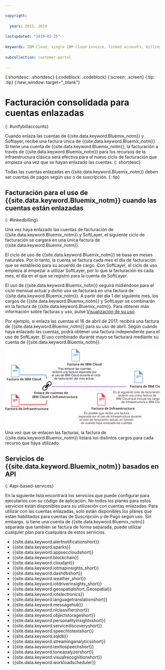 ```yaml
---

copyright:

  years: 2015, 2019

lastupdated: "2019-02-25"

keywords: IBM Cloud, single IBM Cloud invoice, linked accounts, billing linked accounts 

subcollection: customer-portal

---
```


{:shortdesc: .shortdesc}
{:codeblock: .codeblock}
{:screen: .screen}
{:tip: .tip}
{:new_window: target="_blank"}


# Facturación consolidada para cuentas enlazadas
{: #unifybillaccounts}

Cuando enlaza las cuentas de {{site.data.keyword.Bluemix_notm}} y Softlayer, recibe una factura única de {{site.data.keyword.Bluemix_notm}}. Si tiene una cuenta de {{site.data.keyword.Bluemix_notm}}, la facturación a través de {{site.data.keyword.Bluemix_notm}} para los recursos de la infraestructura clásica será efectiva para el nuevo ciclo de facturación que empieza una vez que se hayan enlazado las cuentas.
{: shortdesc}

Todas las cuentas enlazadas en {{site.data.keyword.Bluemix_notm}} deben ser cuentas de pagos según uso o de suscripción.
{: tip}


## Facturación para el uso de {{site.data.keyword.Bluemix_notm}} cuando las cuentas están enlazadas
{: #linkedbilling}

Una vez haya enlazado las cuentas de facturación de {{site.data.keyword.Bluemix_notm}} y SoftLayer, el siguiente ciclo de facturación se cargará en una única factura de {{site.data.keyword.Bluemix_notm}}.

El ciclo de uso de {{site.data.keyword.Bluemix_notm}} se basa en meses naturales. Por lo tanto, la cuenta se factura cada mes el día de facturación que se estableció para su acuerdo de cargo. Con SoftLayer, el ciclo de uso empieza al empezar a utilizar SoftLayer, por lo que la facturación es cada mes, el día en el que se registró para la cuenta de SoftLayer.

El uso de {{site.data.keyword.Bluemix_notm}} seguirá midiéndose para el ciclo mensual actual y dicho uso se facturará en una factura de {{site.data.keyword.Bluemix_notm}}. A partir del día 1 del siguiente mes, los cargos de {{site.data.keyword.Bluemix_notm}} y SoftLayer se combinarán en la factura de {{site.data.keyword.Bluemix_notm}}. Para obtener más información sobre facturas y uso, pulse [Visualización de su uso](/docs/billing-usage?topic=billing-usage-viewingusage#viewingusage).

Por ejemplo, si enlaza las cuentas el 16 de abril de 2017, recibirá una factura de {{site.data.keyword.Bluemix_notm}} para su uso de abril. Según cuándo haya enlazado las cuentas, podrá obtener una factura independiente para el uso de SoftLayer. El uso combinado durante mayo se facturará mediante su cuenta de {{site.data.keyword.Bluemix_notm}}.

![Resumen del enlace de cuentas de IBM Cloud y SoftLayer](images/IBMCloudSoftLayerBill.svg)

Una vez que se enlacen las facturas, la factura de {{site.data.keyword.Bluemix_notm}} listará los distintos cargos para cada recurso que haya utilizado.

## Servicios de {{site.data.keyword.Bluemix_notm}} basados en API
{: #api-based-services}

En la siguiente lista encontrará los servicios que puede configurar para ejecutarlos con su código de aplicación. No todos los planes para estos servicios están disponibles para su utilización con cuentas enlazadas. Para utilizar con las cuentas enlazadas, solo están disponibles los planes que están habilitados para cuentas de Suscripción y de Pago según uso. Sin embargo, si tiene una cuenta de {{site.data.keyword.Bluemix_notm}} separada que también se factura de forma separada, puede utilizar cualquier plan para cualquiera de estos servicios.

* {{site.data.keyword.alertnotificationshort}}
* {{site.data.keyword.sparks}}
* {{site.data.keyword.appseccloudshort}}
* {{site.data.keyword.blockchain}}
* {{site.data.keyword.cloudant}}
* {{site.data.keyword.iotmapinsights_short}}
* {{site.data.keyword.dashdbshort}}
* {{site.data.keyword.weather_short}}
* {{site.data.keyword.iotdriverinsights_short}}
* {{site.data.keyword.geospatialshort_Geospatial}}
* {{site.data.keyword.iotelectronics}}
* {{site.data.keyword.languagetranslationshort}}
* {{site.data.keyword.messagehub}}
* {{site.data.keyword.nlclassifiershort}}
* {{site.data.keyword.objectstorageshort}}
* {{site.data.keyword.personalityinsightsshort}}
* {{site.data.keyword.servicediscoveryshort}}
* {{site.data.keyword.speechtotextshort}}
* {{site.data.keyword.sqldb}}
* {{site.data.keyword.streaminganalyticsshort}}
* {{site.data.keyword.texttospeechshort}}
* {{site.data.keyword.toneanalyzershort}}
* {{site.data.keyword.visualrecognitionshort}}
* {{site.data.keyword.workloadscheduler}}
